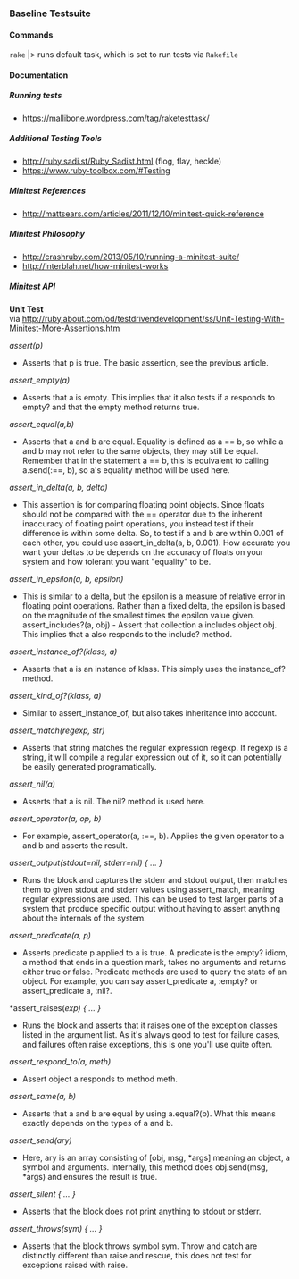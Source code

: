 ### Baseline Testsuite

#### Commands

`rake` |> runs default task, which is set to run tests via `Rakefile`

#### Documentation

##### Running tests

- https://mallibone.wordpress.com/tag/raketesttask/

##### Additional Testing Tools

- http://ruby.sadi.st/Ruby_Sadist.html (flog, flay, heckle)
- https://www.ruby-toolbox.com/#Testing

##### Minitest References

- http://mattsears.com/articles/2011/12/10/minitest-quick-reference

##### Minitest Philosophy

- http://crashruby.com/2013/05/10/running-a-minitest-suite/
- http://interblah.net/how-minitest-works

##### Minitest API

**Unit Test**
<br>via http://ruby.about.com/od/testdrivendevelopment/ss/Unit-Testing-With-Minitest-More-Assertions.htm

*assert(p)* 
- Asserts that p is true. The basic assertion, see the previous article.
 
*assert_empty(a)* 
- Asserts that a is empty. This implies that it also tests if a responds to empty? and that the empty method returns true.

*assert_equal(a,b)* 
- Asserts that a and b are equal. Equality is defined as a == b, so while a and b may not refer to the same objects, they may still be equal. Remember that in the statement a == b, this is equivalent to calling a.send(:==, b), so a's equality method will be used here.

*assert_in_delta(a, b, delta)* 
- This assertion is for comparing floating point objects. Since floats should not be compared with the == operator due to the inherent inaccuracy of floating point operations, you instead test if their difference is within some delta. So, to test if a and b are within 0.001 of each other, you could use assert_in_delta(a, b, 0.001). How accurate you want your deltas to be depends on the accuracy of floats on your system and how tolerant you want "equality" to be.

*assert_in_epsilon(a, b, epsilon)* 
- This is similar to a delta, but the epsilon is a measure of relative error in floating point operations. Rather than a fixed delta, the epsilon is based on the magnitude of the smallest times the epsilon value given.
assert_includes?(a, obj) - Assert that collection a includes object obj. This implies that a also responds to the include? method.

*assert_instance_of?(klass, a)* 
- Asserts that a is an instance of klass. This simply uses the instance_of? method.

*assert_kind_of?(klass, a)* 
- Similar to assert_instance_of, but also takes inheritance into account.

*assert_match(regexp, str)* 
- Asserts that string matches the regular expression regexp. If regexp is a string, it will compile a regular expression out of it, so it can potentially be easily generated programatically.

*assert_nil(a)* 
- Asserts that a is nil. The nil? method is used here.

*assert_operator(a, op, b)* 
- For example, assert_operator(a, :==, b). Applies the given operator to a and b and asserts the result.

*assert_output(stdout=nil, stderr=nil) { … }* 
- Runs the block and captures the stderr and stdout output, then matches them to given stdout and stderr values using assert_match, meaning regular expressions are used. This can be used to test larger parts of a system that produce specific output without having to assert anything about the internals of the system.

*assert_predicate(a, p)* 
- Asserts predicate p applied to a is true. A predicate is the empty? idiom, a method that ends in a question mark, takes no arguments and returns either true or false. Predicate methods are used to query the state of an object. For example, you can say assert_predicate a, :empty? or assert_predicate a, :nil?.

*assert_raises(*exp) { … }* 
- Runs the block and asserts that it raises one of the exception classes listed in the argument list. As it's always good to test for failure cases, and failures often raise exceptions, this is one you'll use quite often.

*assert_respond_to(a, meth)* 
- Assert object a responds to method meth.

*assert_same(a, b)* 
- Asserts that a and b are equal by using a.equal?(b). What this means exactly depends on the types of a and b.

*assert_send(ary)* 
- Here, ary is an array consisting of [obj, msg, *args] meaning an object, a symbol and arguments. Internally, this method does obj.send(msg, *args) and ensures the result is true.

*assert_silent { … }* 
- Asserts that the block does not print anything to stdout or stderr.

*assert_throws(sym) { … }* 
- Asserts that the block throws symbol sym. Throw and catch are distinctly different than raise and rescue, this does not test for exceptions raised with raise.

